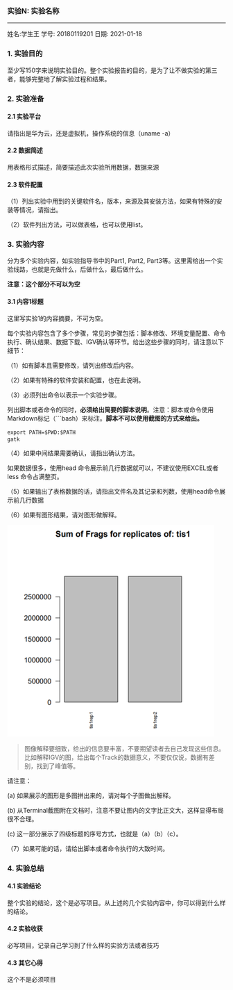 ###  实验N: 实验名称
---

姓名:学生王  学号: 20180119201 日期: 2021-01-18


### 1. 实验目的

至少写150字来说明实验目的。整个实验报告的目的，是为了让不做实验的第三者，能够完整地了解实验过程和结果。

### 2. 实验准备

#### 2.1 实验平台

请指出是华为云，还是虚拟机，操作系统的信息（uname -a）

#### 2.2 数据简述

用表格形式描述，简要描述此次实验所用数据，数据来源

#### 2.3 软件配置

（1）列出实验中用到的关键软件名，版本，来源及其安装方法，如果有特殊的安装等情况，请指出。

（2）软件列出方法，可以做表格，也可以使用list。

### 3. 实验内容

分为多个实验内容，如实验指导书中的Part1, Part2, Part3等。这里需给出一个实验线路，也就是先做什么，后做什么，最后做什么。

**注意：这个部分不可以为空**

#### 3.1 内容1标题

这里写实验1的内容摘要，不可为空。

每个实验内容包含了多个步骤，常见的步骤包括：脚本修改、环境变量配置、命令执行、确认结果、数据下载、IGV确认等环节。给出这些步骤的同时，请注意以下细节：


（1）如有脚本且需要修改，请列出修改后内容。

（2）如果有特殊的软件安装和配置，也在此说明。

（3）必须列出命令以表示一个实验步骤。

  列出脚本或者命令的同时，**必须给出简要的脚本说明**。注意：脚本或命令使用Markdown标记（```bash）来标注。**脚本不可以使用截图的方式来给出。**

```
export PATH=$PWD:$PATH
gatk
```
（4）如果中间结果需要确认，请指出确认方法。

  如果数据很多，使用head 命令展示前几行数据就可以，不建议使用EXCEL或者less 命令占满整页。

（5）如果输出了表格数据的话，请指出文件名及其记录和列数，使用head命令展示前几行数据

（6）如果有图形结果，请对图形做解释。

![图片示例](test.png)

> 图像解释要细致，给出的信息要丰富，不要期望读者去自己发现这些信息。比如解释IGV的图，给出每个Track的数据意义，不要仅仅说，数据有差别，找到了峰值等。

请注意：

(a) 如果展示的图形是多图拼出来的，请对每个子图做出解释。

(b) 从Terminal截图附在文档时，注意不要让图内的文字比正文大，这样显得布局很不合理。

(c) 这一部分展示了四级标题的序号方式，也就是（a）（b）（c）。

（7）如果可能的话，请给出脚本或者命令执行的大致时间。

### 4. 实验总结

#### 4.1 实验结论

整个实验的结论，这个是必写项目。从上述的几个实验内容中，你可以得到什么样的结论。

#### 4.2 实验收获

必写项目，记录自己学习到了什么样的实验方法或者技巧

#### 4.3 其它心得

这个不是必须项目
